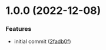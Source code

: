 # 1.0.0 (2022-12-08)


### Features

* initial commit ([2fadb0f](https://github.com/mxsdev/graphdrawing-ts/commit/2fadb0f31863dd91f6187122b9d96a08caeae643))

